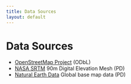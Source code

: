 ```yaml
---
title: Data Sources
layout: default
---
```


# Data Sources

* [OpenStreetMap Project](http://www.openstreetmap.org/about) (ODbL)
* [NASA SRTM](http://www.cgiar-csi.org/data/srtm-90m-digital-elevation-database-v4-1) 90m Digital Elevation Mesh (PD)
* [Natural Earth Data](http://www.naturalearthdata.com/) Global base map data (PD)